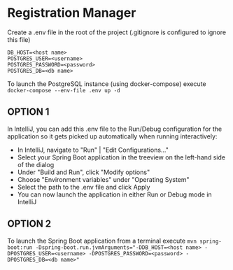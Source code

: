 # Registration Manager

Create a .env file in the root of the project (.gitignore is configured to ignore this file)

```env
DB_HOST=<host name>
POSTGRES_USER=<username>
POSTGRES_PASSWORD=<password>
POSTGRES_DB=<db name>
```

To launch the PostgreSQL instance (using docker-compose) execute `docker-compose --env-file .env up -d`

## OPTION 1

In IntelliJ, you can add this .env file to the Run/Debug configuration for the application so it gets picked up automatically when running interactively:

* In IntelliJ, navigate to "Run" | "Edit Configurations..."
* Select your Spring Boot application in the treeview on the left-hand side of the dialog
* Under "Build and Run", click "Modify options"
* Choose "Environment variables" under "Operating System"
* Select the path to the .env file and click Apply
* You can now launch the application in either Run or Debug mode in IntelliJ

## OPTION 2

To launch the Spring Boot application from a terminal execute `mvn spring-boot:run -Dspring-boot.run.jvmArguments="-DDB_HOST=<host name> -DPOSTGRES_USER=<username> -DPOSTGRES_PASSWORD=<password> -DPOSTGRES_DB=<db name>"`
